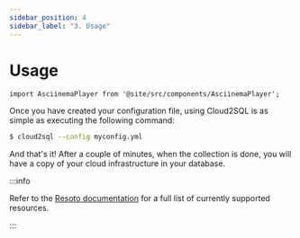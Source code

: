 ```yaml
---
sidebar_position: 4
sidebar_label: "3. Usage"
---
```


# Usage

```mdx-code-block
import AsciinemaPlayer from '@site/src/components/AsciinemaPlayer';
```

Once you have created your configuration file, using Cloud2SQL is as simple as executing the following command:

```bash
$ cloud2sql --config myconfig.yml
```

And that's it! After a couple of minutes, when the collection is done, you will have a copy of your cloud infrastructure in your database.

<p><AsciinemaPlayer src={require('./asciinema/cloud2sql-cfg_and_run.cast').default} cols={80} rows={20} preload={true} autoPlay={false} loop={false} poster="npt:0:3" /></p>

:::info

Refer to the [Resoto documentation](https://resoto.com/docs/reference/data-models) for a full list of currently supported resources.

:::
